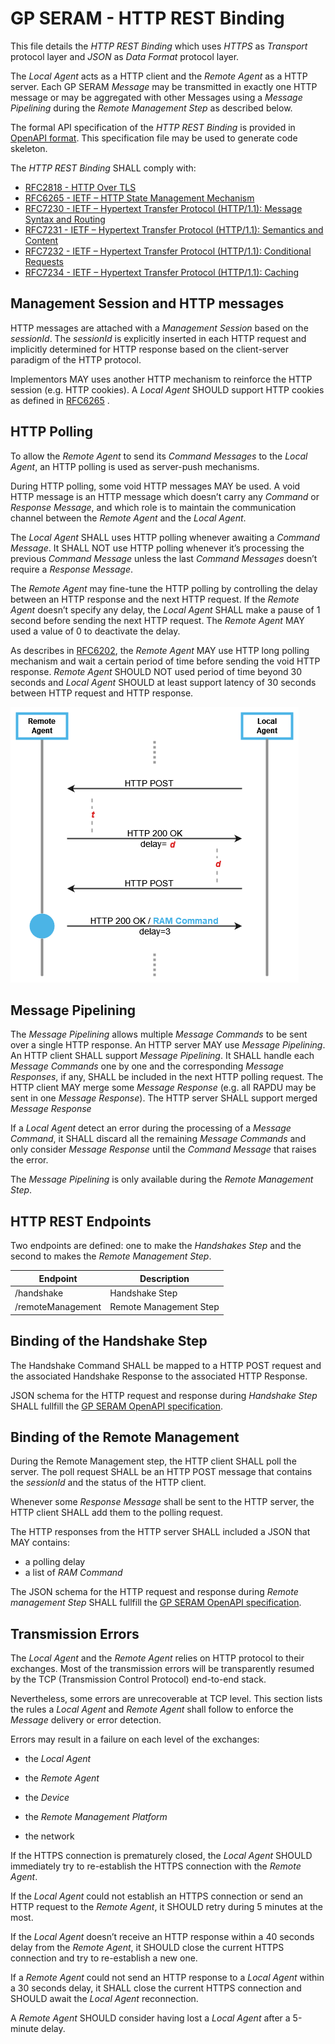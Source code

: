 GP SERAM - HTTP REST Binding
============================

This file details the *HTTP REST Binding* which uses *HTTPS*
as *Transport* protocol layer and *JSON* as *Data Format* protocol layer.

The *Local Agent* acts as a HTTP client and the *Remote Agent* as a HTTP
server. Each GP SERAM *Message* may be transmitted in exactly one HTTP
message or may be aggregated with other Messages using a *Message
Pipelining* during the *Remote Management Step* as described below.

The formal API specification of the *HTTP REST Binding* is provided in
[OpenAPI format](/spec/gpseram.yaml). This specification file may be used to
generate code skeleton.

The *HTTP REST Binding* SHALL comply with:
- [RFC2818 - HTTP Over TLS](https://www.rfc-editor.org/rfc/rfc2818)
- [RFC6265 - IETF – HTTP State Management Mechanism](https://www.rfc-editor.org/rfc/rfc6265)
- [RFC7230 - IETF – Hypertext Transfer Protocol (HTTP/1.1): Message Syntax and Routing](https://www.rfc-editor.org/rfc/rfc7230)
- [RFC7231 - IETF – Hypertext Transfer Protocol (HTTP/1.1): Semantics and Content](https://www.rfc-editor.org/rfc/rfc7231)
- [RFC7232 - IETF – Hypertext Transfer Protocol (HTTP/1.1): Conditional Requests](https://www.rfc-editor.org/rfc/rfc7232)
- [RFC7234 - IETF – Hypertext Transfer Protocol (HTTP/1.1): Caching](https://www.rfc-editor.org/rfc/rfc7234)


Management Session and HTTP messages
------------------------------------

HTTP messages are attached with a *Management Session* based on the
*sessionId*. The *sessionId* is explicitly inserted in each HTTP request and
implicitly determined for HTTP response based on the client-server
paradigm of the HTTP protocol.

Implementors MAY uses another HTTP mechanism to reinforce the HTTP
session (e.g. HTTP cookies). A *Local Agent* SHOULD support HTTP cookies as
defined in [RFC6265](https://www.rfc-editor.org/rfc/rfc6265) .

HTTP Polling
------------

To allow the *Remote Agent* to send its *Command Messages* to the *Local
Agent*, an HTTP polling is used as server-push mechanisms.

During HTTP polling, some void HTTP messages MAY be used. A void HTTP
message is an HTTP message which doesn’t carry any *Command* or *Response
Message*, and which role is to maintain the communication channel between
the *Remote Agent* and the *Local Agent*.

The *Local Agent* SHALL uses HTTP polling whenever awaiting a *Command
Message*. It SHALL NOT use HTTP polling whenever it’s processing the
previous *Command Message* unless the last *Command Messages* doesn’t
require a *Response Message*.

The *Remote Agent* may fine-tune the HTTP polling by controlling the delay
between an HTTP response and the next HTTP request. If the *Remote Agent*
doesn’t specify any delay, the *Local Agent* SHALL make a pause of 1
second before sending the next HTTP request. The *Remote Agent* MAY used a
value of 0 to deactivate the delay.

As describes in [RFC6202](https://www.rfc-editor.org/rfc/rfc6202.html),
the *Remote Agent* MAY use HTTP long polling mechanism and wait a certain
period of time before sending the void HTTP response. *Remote Agent* SHOULD
NOT used period of time beyond 30 seconds and *Local Agent* SHOULD at least
support latency of 30 seconds between HTTP request and HTTP response.

![HTTP polling](images/image11.png)

Message Pipelining
------------------

The *Message Pipelining* allows multiple *Message Commands* to be sent over
a single HTTP response. An HTTP server MAY use *Message Pipelining*. An
HTTP client SHALL support *Message Pipelining*. It SHALL handle each
*Message Commands* one by one and the corresponding *Message Responses*, if
any, SHALL be included in the next HTTP polling request. The HTTP client MAY
merge some *Message Response* (e.g. all RAPDU may be sent in one *Message
Response*). The HTTP server SHALL support merged *Message Response*

If a *Local Agent* detect an error during the processing of a *Message
Command*, it SHALL discard all the remaining *Message Commands* and only
consider *Message Response* until the *Command Message* that raises the
error.

The *Message Pipelining* is only available during the *Remote Management
Step*.

HTTP REST Endpoints
-------------------

Two endpoints are defined: one to make the *Handshakes Step* and the
second to makes the *Remote Management Step*.

| **Endpoint**      | **Description**        |
|-------------------|------------------------|
| /handshake        | Handshake Step         |
| /remoteManagement | Remote Management Step |

Binding of the Handshake Step
-----------------------------

The Handshake Command SHALL be mapped to a HTTP POST request and the
associated Handshake Response to the associated HTTP Response.

JSON schema for the HTTP request and response during *Handshake Step* SHALL
fullfill the [GP SERAM OpenAPI specification](/spec/gpseram.yaml).

Binding of the Remote Management
--------------------------------

During the Remote Management step, the HTTP client SHALL poll the
server. The poll request SHALL be an HTTP POST message that contains the
*sessionId* and the status of the HTTP client.

Whenever some *Response Message* shall be sent to the HTTP server, the
HTTP client SHALL add them to the polling request.

The HTTP responses from the HTTP server SHALL included a JSON that MAY contains:
- a polling delay
- a list of *RAM Command*

The JSON schema for the HTTP request and response during *Remote management
Step* SHALL fullfill the [GP SERAM OpenAPI specification](/spec/gpseram.yaml).

Transmission Errors
-------------------

The *Local Agent* and the *Remote Agent* relies on HTTP protocol to their
exchanges. Most of the transmission errors will be transparently resumed
by the TCP (Transmission Control Protocol) end-to-end stack.

Nevertheless, some errors are unrecoverable at TCP level. This section
lists the rules a *Local Agent* and *Remote Agent* shall follow to enforce the
*Message* delivery or error detection.

Errors may result in a failure on each level of the exchanges:

-   the *Local Agent*

-   the *Remote Agent*

-   the *Device*

-   the *Remote Management Platform*

-   the network

If the HTTPS connection is prematurely closed, the *Local Agent* SHOULD
immediately try to re-establish the HTTPS connection with the *Remote
Agent*.

If the *Local Agent* could not establish an HTTPS connection or send an
HTTP request to the *Remote Agent*, it SHOULD retry during 5 minutes at
the most.

If the *Local Agent* doesn’t receive an HTTP response within a 40 seconds
delay from the *Remote Agent*, it SHOULD close the current HTTPS
connection and try to re-establish a new one.

If a *Remote Agent* could not send an HTTP response to a *Local Agent*
within a 30 seconds delay, it SHALL close the current HTTPS connection
and SHOULD await the *Local Agent* reconnection.

A *Remote Agent* SHOULD consider having lost a *Local Agent* after a
5-minute delay.

